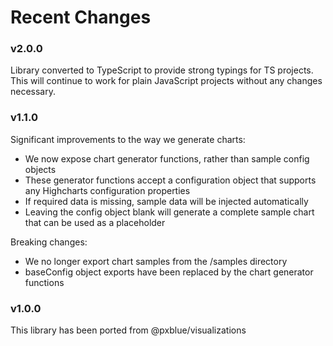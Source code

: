 # Recent Changes
### v2.0.0
Library converted to TypeScript to provide strong typings for TS projects. This will continue to work for plain JavaScript projects without any changes necessary.

### v1.1.0
Significant improvements to the way we generate charts:
* We now expose chart generator functions, rather than sample config objects
* These generator functions accept a configuration object that supports any Highcharts configuration properties
* If required data is missing, sample data will be injected automatically
* Leaving the config object blank will generate a complete sample chart that can be used as a placeholder

Breaking changes:
* We no longer export chart samples from the /samples directory
* baseConfig object exports have been replaced by the chart generator functions

### v1.0.0
This library has been ported from @pxblue/visualizations
